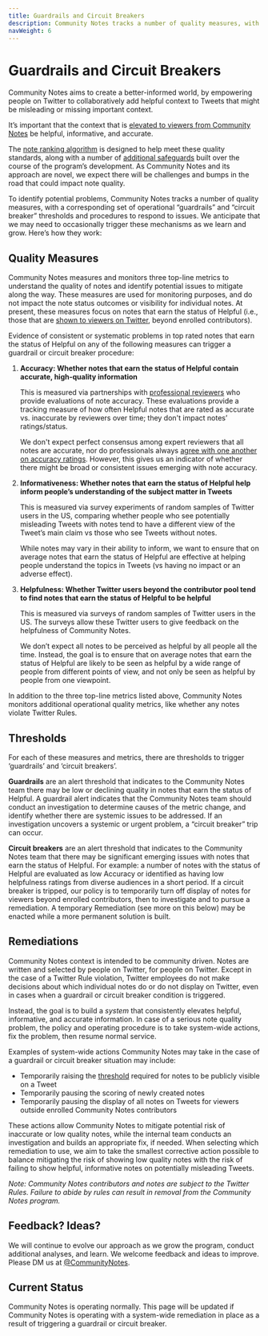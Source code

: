 ```yaml
---
title: Guardrails and Circuit Breakers
description: Community Notes tracks a number of quality measures, with a corresponding set of operational guardrails.
navWeight: 6
---
```

#  Guardrails and Circuit Breakers

Community Notes aims to create a better-informed world, by empowering people on Twitter to collaboratively add helpful context to Tweets that might be misleading or missing important context.

It’s important that the context that is [elevated to viewers from Community Notes](../contributing/notes-on-twitter.md) be helpful, informative, and accurate.

The [note ranking algorithm](./note-ranking-code.md) is designed to help meet these quality standards, along with a number of [additional safeguards](../about/challenges.md) built over the course of the program’s development. As Community Notes and its approach are novel, we expect there will be challenges and bumps in the road that could impact note quality.

To identify potential problems, Community Notes tracks a number of quality measures, with a corresponding set of operational “guardrails” and “circuit breaker” thresholds and procedures to respond to issues. We anticipate that we may need to occasionally trigger these mechanisms as we learn and grow. Here’s how they work:

## Quality Measures

Community Notes measures and monitors three top-line metrics to understand the quality of notes and identify potential issues to mitigate along the way. These measures are used for monitoring purposes, and do not impact the note status outcomes or visibility for individual notes. At present, these measures focus on notes that earn the status of Helpful (i.e., those that are [shown to viewers on Twitter](../contributing/notes-on-twitter.md), beyond enrolled contributors).

Evidence of consistent or systematic problems in top rated notes that earn the status of Helpful on any of the following measures can trigger a guardrail or circuit breaker procedure:

1. **Accuracy: Whether notes that earn the status of Helpful contain accurate, high-quality information**

   This is measured via partnerships with [professional reviewers](https://blog.twitter.com/en_us/topics/company/2021/bringing-more-reliable-context-to-conversations-on-twitter) who provide evaluations of note accuracy. These evaluations provide a tracking measure of how often Helpful notes that are rated as accurate vs. inaccurate by reviewers over time; they don't impact notes’ ratings/status.

   We don't expect perfect consensus among expert reviewers that all notes are accurate, nor do professionals always [agree with one another on accuracy ratings](https://www.science.org/doi/10.1126/sciadv.abf4393). However, this gives us an indicator of whether there might be broad or consistent issues emerging with note accuracy.

2. **Informativeness: Whether notes that earn the status of Helpful help inform people’s understanding of the subject matter in Tweets**

   This is measured via survey experiments of random samples of Twitter users in the US, comparing whether people who see potentially misleading Tweets with notes tend to have a different view of the Tweet’s main claim vs those who see Tweets without notes.

   While notes may vary in their ability to inform, we want to ensure that on average notes that earn the status of Helpful are effective at helping people understand the topics in Tweets (vs having no impact or an adverse effect).

3. **Helpfulness: Whether Twitter users beyond the contributor pool tend to find notes that earn the status of Helpful to be helpful**

   This is measured via surveys of random samples of Twitter users in the US. The surveys allow these Twitter users to give feedback on the helpfulness of Community Notes.

   We don’t expect all notes to be perceived as helpful by all people all the time. Instead, the goal is to ensure that on average notes that earn the status of Helpful are likely to be seen as helpful by a wide range of people from different points of view, and not only be seen as helpful by people from one viewpoint.

In addition to the three top-line metrics listed above, Community Notes monitors additional operational quality metrics, like whether any notes violate Twitter Rules.

## Thresholds

For each of these measures and metrics, there are thresholds to trigger ‘guardrails’ and ‘circuit breakers’.

**Guardrails** are an alert threshold that indicates to the Community Notes team there may be low or declining quality in notes that earn the status of Helpful. A guardrail alert indicates that the Community Notes team should conduct an investigation to determine causes of the metric change, and identify whether there are systemic issues to be addressed. If an investigation uncovers a systemic or urgent problem, a “circuit breaker” trip can occur.

**Circuit breakers** are an alert threshold that indicates to the Community Notes team that there may be significant emerging issues with notes that earn the status of Helpful. For example: a number of notes with the status of Helpful are evaluated as low Accuracy or identified as having low helpfulness ratings from diverse audiences in a short period. If a circuit breaker is tripped, our policy is to temporarily turn off display of notes for viewers beyond enrolled contributors, then to investigate and to pursue a remediation. A temporary Remediation (see more on this below) may be enacted while a more permanent solution is built.

## Remediations

Community Notes context is intended to be community driven. Notes are written and selected by people on Twitter, for people on Twitter. Except in the case of a Twitter Rule violation, Twitter employees do not make decisions about which individual notes do or do not display on Twitter, even in cases when a guardrail or circuit breaker condition is triggered.

Instead, the goal is to build a _system_ that consistently elevates helpful, informative, and accurate information. In case of a serious note quality problem, the policy and operating procedure is to take system-wide actions, fix the problem, then resume normal service.

Examples of system-wide actions Community Notes may take in the case of a guardrail or circuit breaker situation may include:

- Temporarily raising the [threshold](./note-ranking-code.md) required for notes to be publicly visible on a Tweet
- Temporarily pausing the scoring of newly created notes
- Temporarily pausing the display of all notes on Tweets for viewers outside enrolled Community Notes contributors

These actions allow Community Notes to mitigate potential risk of inaccurate or low quality notes, while the internal team conducts an investigation and builds an appropriate fix, if needed. When selecting which remediation to use, we aim to take the smallest corrective action possible to balance mitigating the risk of showing low quality notes with the risk of failing to show helpful, informative notes on potentially misleading Tweets.

_Note: Community Notes contributors and notes are subject to the Twitter Rules. Failure to abide by rules can result in removal from the Community Notes program._

## Feedback? Ideas?

We will continue to evolve our approach as we grow the program, conduct additional analyses, and learn. We welcome feedback and ideas to improve. Please DM us at [@CommunityNotes](https://twitter.com/communitynotes).

## Current Status

Community Notes is operating normally. This page will be updated if Community Notes is operating with a system-wide remediation in place as a result of triggering a guardrail or circuit breaker.
